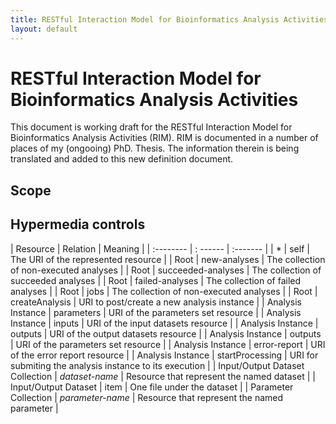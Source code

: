```yaml
---
title: RESTful Interaction Model for Bioinformatics Analysis Activities
layout: default
--- 
```


# RESTful Interaction Model for Bioinformatics Analysis Activities 

This document is working draft for the RESTful Interaction Model for Bioinformatics Analysis Activities (RIM). RIM is documented in a number of places of my (ongooing) PhD. Thesis. The information therein is being translated and added to this new definition document. 


## Scope



## Hypermedia controls


| Resource                        | Relation           | Meaning                                                  |
| :--------                       | : ------           | :-------                                                 |
| *                               | self               | The URI of the represented resource                      |
| Root                            | new-analyses       | The collection of non-executed analyses                  |
| Root                            | succeeded-analyses | The collection of succeeded analyses                     |
| Root                            | failed-analyses    | The collection of failed analyses                        |
| Root                            | jobs               | The collection of non-executed analyses                  |
| Root                            | createAnalysis     | URI to post/create a new analysis instance               |
| Analysis Instance               | parameters         | URI of the parameters set resource                       |
| Analysis Instance               | inputs             | URI of the input datasets resource                       |
| Analysis Instance               | outputs            | URI of the output datasets resource                      |
| Analysis Instance               | outputs            | URI of the parameters set resource                       |
| Analysis Instance               | error-report       | URI of the error report resource                         |
| Analysis Instance               | startProcessing    | URI for submiting the analysis instance to its execution |
| Input/Output Dataset Collection | *dataset-name*     | Resource that represent the named dataset                |
| Input/Output Dataset            | item               | One file under the dataset                               |
| Parameter Collection            | *parameter-name*   | Resource that represent the named parameter              |
